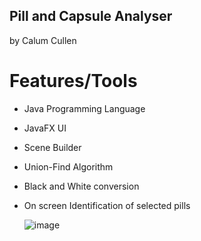 ## Pill and Capsule Analyser

by Calum Cullen

# Features/Tools

* Java Programming Language
* JavaFX UI
* Scene Builder
* Union-Find Algorithm
* Black and White conversion
* On screen Identification of selected pills


  ![image](https://github.com/Calc6/Pill-and-Capsule-Analyser/assets/122940834/eb45cd1f-8992-4c1a-a665-fbef40aef7bc)
